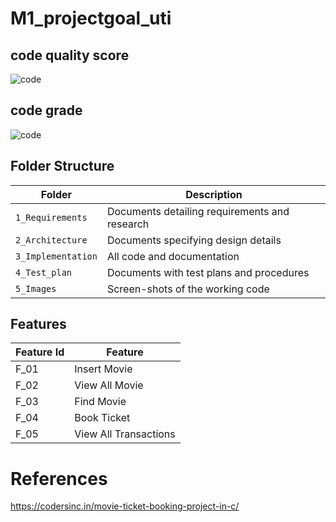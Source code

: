 # M1_projectgoal_uti
## code quality score
![code](https://api.codiga.io/project/31392/score/svg)
## code grade 
![code](https://api.codiga.io/project/31392/status/svg)



## Folder Structure
Folder             | Description
-------------------| -----------------------------------------
`1_Requirements`   | Documents detailing requirements and research
`2_Architecture`   | Documents specifying design details
`3_Implementation` | All code and documentation
`4_Test_plan`      | Documents with test plans and procedures
`5_Images`         | Screen-shots of the working code
##  Features
| Feature Id | Feature |
| -----------|---------|
|F_01| Insert Movie | |
|F_02|View All Movie |
|F_03| Find Movie |
|F_04| Book Ticket |
|F_05| View All Transactions |

# References
https://codersinc.in/movie-ticket-booking-project-in-c/
